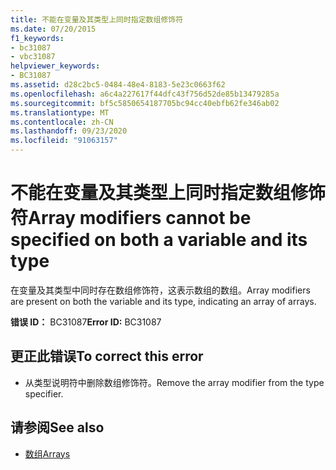 ```yaml
---
title: 不能在变量及其类型上同时指定数组修饰符
ms.date: 07/20/2015
f1_keywords:
- bc31087
- vbc31087
helpviewer_keywords:
- BC31087
ms.assetid: d28c2bc5-0484-48e4-8183-5e23c0663f62
ms.openlocfilehash: a6c4a227617f44dfc43f756d52de85b13479285a
ms.sourcegitcommit: bf5c5850654187705bc94cc40ebfb62fe346ab02
ms.translationtype: MT
ms.contentlocale: zh-CN
ms.lasthandoff: 09/23/2020
ms.locfileid: "91063157"
---
```

# <a name="array-modifiers-cannot-be-specified-on-both-a-variable-and-its-type"></a><span data-ttu-id="8bda4-102">不能在变量及其类型上同时指定数组修饰符</span><span class="sxs-lookup"><span data-stu-id="8bda4-102">Array modifiers cannot be specified on both a variable and its type</span></span>

<span data-ttu-id="8bda4-103">在变量及其类型中同时存在数组修饰符，这表示数组的数组。</span><span class="sxs-lookup"><span data-stu-id="8bda4-103">Array modifiers are present on both the variable and its type, indicating an array of arrays.</span></span>  
  
 <span data-ttu-id="8bda4-104">**错误 ID：** BC31087</span><span class="sxs-lookup"><span data-stu-id="8bda4-104">**Error ID:** BC31087</span></span>  
  
## <a name="to-correct-this-error"></a><span data-ttu-id="8bda4-105">更正此错误</span><span class="sxs-lookup"><span data-stu-id="8bda4-105">To correct this error</span></span>  
  
- <span data-ttu-id="8bda4-106">从类型说明符中删除数组修饰符。</span><span class="sxs-lookup"><span data-stu-id="8bda4-106">Remove the array modifier from the type specifier.</span></span>  
  
## <a name="see-also"></a><span data-ttu-id="8bda4-107">请参阅</span><span class="sxs-lookup"><span data-stu-id="8bda4-107">See also</span></span>

- [<span data-ttu-id="8bda4-108">数组</span><span class="sxs-lookup"><span data-stu-id="8bda4-108">Arrays</span></span>](../programming-guide/language-features/arrays/index.md)
